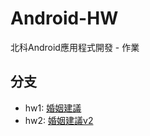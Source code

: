 # Android-HW
北科Android應用程式開發 - 作業

## 分支
- hw1: [婚姻建議](https://github.com/yaoandy107/Android-HW/tree/hw1)
- hw2: [婚姻建議v2](https://github.com/yaoandy107/Android-HW/tree/hw2) 
